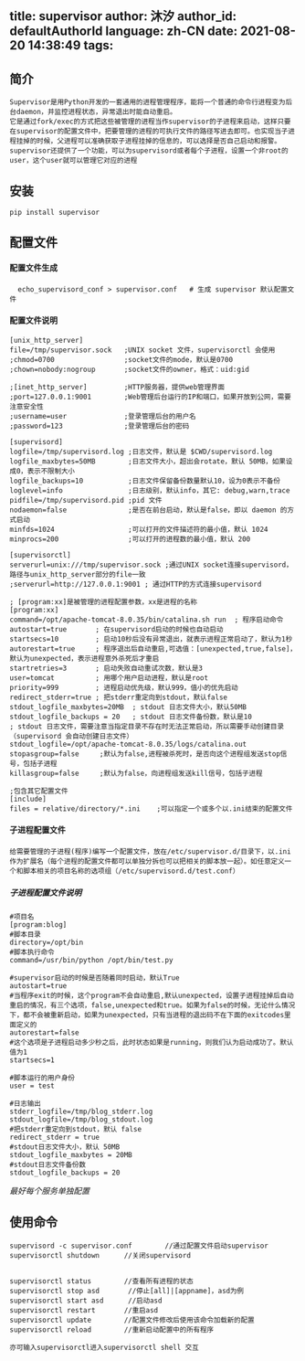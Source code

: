 title: supervisor
author: 沐汐
author_id: defaultAuthorId
language: zh-CN
date: 2021-08-20 14:38:49
tags:
---
## 简介
	Supervisor是用Python开发的一套通用的进程管理程序，能将一个普通的命令行进程变为后台daemon，并监控进程状态，异常退出时能自动重启。
    它是通过fork/exec的方式把这些被管理的进程当作supervisor的子进程来启动，这样只要在supervisor的配置文件中，把要管理的进程的可执行文件的路径写进去即可。也实现当子进程挂掉的时候，父进程可以准确获取子进程挂掉的信息的，可以选择是否自己启动和报警。supervisor还提供了一个功能，可以为supervisord或者每个子进程，设置一个非root的user，这个user就可以管理它对应的进程
    
    
## 安装
	pip install supervisor
    
## 配置文件

  #### 配置文件生成
      echo_supervisord_conf > supervisor.conf   # 生成 supervisor 默认配置文件
	
  #### 配置文件说明
    [unix_http_server]
    file=/tmp/supervisor.sock   ;UNIX socket 文件，supervisorctl 会使用
    ;chmod=0700                 ;socket文件的mode，默认是0700
    ;chown=nobody:nogroup       ;socket文件的owner，格式：uid:gid

    ;[inet_http_server]         ;HTTP服务器，提供web管理界面
    ;port=127.0.0.1:9001        ;Web管理后台运行的IP和端口，如果开放到公网，需要注意安全性
    ;username=user              ;登录管理后台的用户名
    ;password=123               ;登录管理后台的密码

    [supervisord]
    logfile=/tmp/supervisord.log ;日志文件，默认是 $CWD/supervisord.log
    logfile_maxbytes=50MB        ;日志文件大小，超出会rotate，默认 50MB，如果设成0，表示不限制大小
    logfile_backups=10           ;日志文件保留备份数量默认10，设为0表示不备份
    loglevel=info                ;日志级别，默认info，其它: debug,warn,trace
    pidfile=/tmp/supervisord.pid ;pid 文件
    nodaemon=false               ;是否在前台启动，默认是false，即以 daemon 的方式启动
    minfds=1024                  ;可以打开的文件描述符的最小值，默认 1024
    minprocs=200                 ;可以打开的进程数的最小值，默认 200

    [supervisorctl]
    serverurl=unix:///tmp/supervisor.sock ;通过UNIX socket连接supervisord，路径与unix_http_server部分的file一致
    ;serverurl=http://127.0.0.1:9001 ; 通过HTTP的方式连接supervisord

    ; [program:xx]是被管理的进程配置参数，xx是进程的名称
    [program:xx]
    command=/opt/apache-tomcat-8.0.35/bin/catalina.sh run  ; 程序启动命令
    autostart=true       ; 在supervisord启动的时候也自动启动
    startsecs=10         ; 启动10秒后没有异常退出，就表示进程正常启动了，默认为1秒
    autorestart=true     ; 程序退出后自动重启,可选值：[unexpected,true,false]，默认为unexpected，表示进程意外杀死后才重启
    startretries=3       ; 启动失败自动重试次数，默认是3
    user=tomcat          ; 用哪个用户启动进程，默认是root
    priority=999         ; 进程启动优先级，默认999，值小的优先启动
    redirect_stderr=true ; 把stderr重定向到stdout，默认false
    stdout_logfile_maxbytes=20MB  ; stdout 日志文件大小，默认50MB
    stdout_logfile_backups = 20   ; stdout 日志文件备份数，默认是10
    ; stdout 日志文件，需要注意当指定目录不存在时无法正常启动，所以需要手动创建目录（supervisord 会自动创建日志文件）
    stdout_logfile=/opt/apache-tomcat-8.0.35/logs/catalina.out
    stopasgroup=false     ;默认为false,进程被杀死时，是否向这个进程组发送stop信号，包括子进程
    killasgroup=false     ;默认为false，向进程组发送kill信号，包括子进程

    ;包含其它配置文件
    [include]
    files = relative/directory/*.ini    ;可以指定一个或多个以.ini结束的配置文件


#### 子进程配置文件
    给需要管理的子进程(程序)编写一个配置文件，放在/etc/supervisor.d/目录下，以.ini作为扩展名（每个进程的配置文件都可以单独分拆也可以把相关的脚本放一起）。如任意定义一个和脚本相关的项目名称的选项组（/etc/supervisord.d/test.conf）
##### 子进程配置文件说明
    #项目名
    [program:blog]
    #脚本目录
    directory=/opt/bin
    #脚本执行命令
    command=/usr/bin/python /opt/bin/test.py

    #supervisor启动的时候是否随着同时启动，默认True
    autostart=true
    #当程序exit的时候，这个program不会自动重启,默认unexpected，设置子进程挂掉后自动重启的情况，有三个选项，false,unexpected和true。如果为false的时候，无论什么情况下，都不会被重新启动，如果为unexpected，只有当进程的退出码不在下面的exitcodes里面定义的
    autorestart=false
    #这个选项是子进程启动多少秒之后，此时状态如果是running，则我们认为启动成功了。默认值为1
    startsecs=1

    #脚本运行的用户身份 
    user = test

    #日志输出 
    stderr_logfile=/tmp/blog_stderr.log 
    stdout_logfile=/tmp/blog_stdout.log 
    #把stderr重定向到stdout，默认 false
    redirect_stderr = true
    #stdout日志文件大小，默认 50MB
    stdout_logfile_maxbytes = 20MB
    #stdout日志文件备份数
    stdout_logfile_backups = 20

    
*最好每个服务单独配置*




## 使用命令

    supervisord -c supervisor.conf        //通过配置文件启动supervisor
	supervisorctl shutdown		//关闭supervisord


    supervisorctl status        //查看所有进程的状态
    supervisorctl stop asd       //停止[all]|[appname]，asd为例
    supervisorctl start asd      //启动asd
    supervisorctl restart       //重启asd
    supervisorctl update        //配置文件修改后使用该命令加载新的配置
    supervisorctl reload        //重新启动配置中的所有程序
    
    亦可输入supervisorctl进入supervisorctl shell 交互
    
    
    